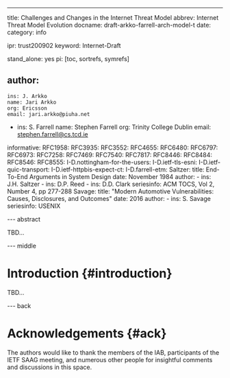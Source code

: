 ---
title: Challenges and Changes in the Internet Threat Model
abbrev: Internet Threat Model Evolution
docname: draft-arkko-farrell-arch-model-t
date:
category: info

ipr: trust200902
keyword: Internet-Draft

stand_alone: yes
pi: [toc, sortrefs, symrefs]

author:
  -
    ins: J. Arkko
    name: Jari Arkko
    org: Ericsson
    email: jari.arkko@piuha.net
  -
    ins: S. Farrell
    name: Stephen Farrell
    org: Trinity College Dublin
    email: stephen.farrell@cs.tcd.ie

informative:
  RFC1958:
  RFC3935: 
  RFC3552:
  RFC4655:
  RFC6480:
  RFC6797:
  RFC6973:
  RFC7258:
  RFC7469:
  RFC7540:
  RFC7817:
  RFC8446:
  RFC8484:
  RFC8546:
  RFC8555:
  I-D.nottingham-for-the-users:
  I-D.ietf-tls-esni:
  I-D.ietf-quic-transport:
  I-D.ietf-httpbis-expect-ct:
  I-D.farrell-etm:
  Saltzer:
   title: End-To-End Arguments in System Design
   date: November 1984
   author:
    - ins: J.H. Saltzer
    - ins: D.P. Reed
    - ins: D.D. Clark
   seriesinfo: ACM TOCS, Vol 2, Number 4, pp 277-288
  Savage:
   title: "Modern Automotive Vulnerabilities: Causes, Disclosures, and Outcomes"
   date: 2016
   author:
    - ins: S. Savage
   seriesinfo: USENIX

--- abstract

TBD...

--- middle

# Introduction {#introduction}
 
TBD...

--- back

# Acknowledgements {#ack}

The authors would like to thank the members of the IAB, participants of the IETF SAAG meeting, and numerous other people for insightful comments and discussions in this space.
